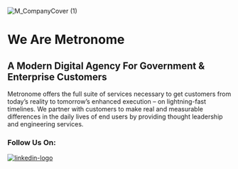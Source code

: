 ![M_CompanyCover (1)](https://github.com/user-attachments/assets/e48d8883-2bb0-4ff1-9756-209f2f43f1c8)

# We Are Metronome
## A Modern Digital Agency For Government & Enterprise Customers

Metronome offers the full suite of services necessary to get customers from today’s reality to tomorrow’s enhanced execution – on lightning-fast timelines. We partner with customers to make real and measurable differences in the daily lives of end users by providing thought leadership and engineering services.

### Follow Us On:

[![linkedin-logo](https://github.com/user-attachments/assets/0f1fd475-f860-4c04-84ed-ece8ef9bae71)](https://www.linkedin.com/company/metronome-llc/)
